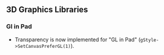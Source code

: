 ## 3D Graphics Libraries

### Gl in Pad

-   Transparency is now implemented for "GL in Pad"
    (`gStyle->SetCanvasPreferGL(1)`).

